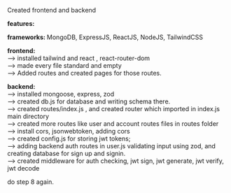 Created frontend and backend

<b>features:</b>


<b>frameworks: </b>
MongoDB, ExpressJS, ReactJS, NodeJS, TailwindCSS

<b>frontend: <br> </b>
--> installed tailwind and react , react-router-dom <br>
--> made every file standard and empty <br>
--> Added routes and created pages for those routes. <br>

<b>backend: <br></b>
--> installed mongoose, express, zod <br>
--> created db.js for database and writing schema there.<br>
--> created routes/index.js , and created router which imported in index.js main directory <br>
--> created more routes like user and account routes files in routes folder <br>
--> install cors, jsonwebtoken, adding cors <br>
--> created config.js for storing jwt tokens; <br>
--> adding backend auth routes  in user.js validating input using zod, and creating database for sign up and signin.<br>
--> created middleware for auth checking, jwt sign, jwt generate, jwt verify, jwt decode <br>



do step 8 again. 